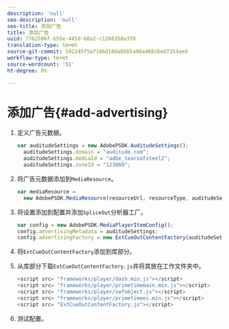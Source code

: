 ```yaml
---
description: 'null'
seo-description: 'null'
seo-title: 添加广告
title: 添加广告
uuid: 7762506f-b55e-445d-b8a2-c1208358a370
translation-type: tm+mt
source-git-commit: 592245f5a7186d18dabbb5a98a468cbed7354aed
workflow-type: tm+mt
source-wordcount: '51'
ht-degree: 0%

---
```



# 添加广告{#add-advertising}

1. 定义广告元数据。

   ```js
   var auditudeSettings = new AdobePSDK.AuditudeSettings(); 
     auditudeSettings.domain = "auditude.com"; 
     auditudeSettings.mediaId = "adbe_tearsofsteel2"; 
     auditudeSettings.zoneId = "123869";
   ```

1. 将广告元数据添加到`MediaResource`。

   ```js
   var mediaResource =  
     new AdobePSDK.MediaResource(resourceUrl, resourceType, auditudeSettings, false);
   ```

1. 将设置添加到配置并添加`SpliceOut`分析器工厂。

   ```js
   var config = new AdobePSDK.MediaPlayerItemConfig(); 
   config.advertisingMetadata = auditudeSettings; 
   config.advertisingFactory = new ExtCueOutContentFactory(auditudeSettings);
   ```

1. 将`ExtCueOutContentFactory`添加到库部分。
1. 从库部分下载`ExtCueOutContentFactory.js`并将其放在工作文件夹中。

   ```js
   <script src= "frameworks/player/dash.min.js"></script> 
   <script src= "frameworks/player/primetimemain.min.js"></script> 
   <script src= "frameworks/player/swfobject.js"></script> 
   <script src= "frameworks/player/primetimeei.min.js"></script> 
   <script src= "ExtCueOutContentFactory.js"></script>
   ```

1. 测试配置。
